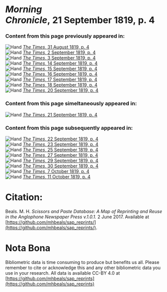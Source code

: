 # *Morning Chronicle*, 21 September 1819, p. 4  
  
### Content from this page previously appeared in:  
![Hand](http://scissorsandpaste.net/wp-content/uploads/2017/06/smallhandpointer.png) [*The Times*, 31 August 1819, p. 4](https://mhbeals.github.io/sap_html/The-Times/The-Times-31-August-1819-p-4)  
![Hand](http://scissorsandpaste.net/wp-content/uploads/2017/06/smallhandpointer.png) [*The Times*, 2 September 1819, p. 4](https://mhbeals.github.io/sap_html/The-Times/The-Times-2-September-1819-p-4)  
![Hand](http://scissorsandpaste.net/wp-content/uploads/2017/06/smallhandpointer.png) [*The Times*, 3 September 1819, p. 4](https://mhbeals.github.io/sap_html/The-Times/The-Times-3-September-1819-p-4)  
![Hand](http://scissorsandpaste.net/wp-content/uploads/2017/06/smallhandpointer.png) [*The Times*, 14 September 1819, p. 4](https://mhbeals.github.io/sap_html/The-Times/The-Times-14-September-1819-p-4)  
![Hand](http://scissorsandpaste.net/wp-content/uploads/2017/06/smallhandpointer.png) [*The Times*, 15 September 1819, p. 4](https://mhbeals.github.io/sap_html/The-Times/The-Times-15-September-1819-p-4)  
![Hand](http://scissorsandpaste.net/wp-content/uploads/2017/06/smallhandpointer.png) [*The Times*, 16 September 1819, p. 4](https://mhbeals.github.io/sap_html/The-Times/The-Times-16-September-1819-p-4)  
![Hand](http://scissorsandpaste.net/wp-content/uploads/2017/06/smallhandpointer.png) [*The Times*, 17 September 1819, p. 4](https://mhbeals.github.io/sap_html/The-Times/The-Times-17-September-1819-p-4)  
![Hand](http://scissorsandpaste.net/wp-content/uploads/2017/06/smallhandpointer.png) [*The Times*, 18 September 1819, p. 4](https://mhbeals.github.io/sap_html/The-Times/The-Times-18-September-1819-p-4)  
![Hand](http://scissorsandpaste.net/wp-content/uploads/2017/06/smallhandpointer.png) [*The Times*, 20 September 1819, p. 4](https://mhbeals.github.io/sap_html/The-Times/The-Times-20-September-1819-p-4)  
  
### Content from this page simeltaneously appeared in:  
![Hand](http://scissorsandpaste.net/wp-content/uploads/2017/06/smallhandpointer.png) [*The Times*, 21 September 1819, p. 4](https://mhbeals.github.io/sap_html/The-Times/The-Times-21-September-1819-p-4)  
  
### Content from this page subsequently appeared in:  
![Hand](http://scissorsandpaste.net/wp-content/uploads/2017/06/smallhandpointer.png) [*The Times*, 22 September 1819, p. 4](https://mhbeals.github.io/sap_html/The-Times/The-Times-22-September-1819-p-4)  
![Hand](http://scissorsandpaste.net/wp-content/uploads/2017/06/smallhandpointer.png) [*The Times*, 23 September 1819, p. 4](https://mhbeals.github.io/sap_html/The-Times/The-Times-23-September-1819-p-4)  
![Hand](http://scissorsandpaste.net/wp-content/uploads/2017/06/smallhandpointer.png) [*The Times*, 25 September 1819, p. 4](https://mhbeals.github.io/sap_html/The-Times/The-Times-25-September-1819-p-4)  
![Hand](http://scissorsandpaste.net/wp-content/uploads/2017/06/smallhandpointer.png) [*The Times*, 27 September 1819, p. 4](https://mhbeals.github.io/sap_html/The-Times/The-Times-27-September-1819-p-4)  
![Hand](http://scissorsandpaste.net/wp-content/uploads/2017/06/smallhandpointer.png) [*The Times*, 29 September 1819, p. 4](https://mhbeals.github.io/sap_html/The-Times/The-Times-29-September-1819-p-4)  
![Hand](http://scissorsandpaste.net/wp-content/uploads/2017/06/smallhandpointer.png) [*The Times*, 30 September 1819, p. 4](https://mhbeals.github.io/sap_html/The-Times/The-Times-30-September-1819-p-4)  
![Hand](http://scissorsandpaste.net/wp-content/uploads/2017/06/smallhandpointer.png) [*The Times*, 7 October 1819, p. 4](https://mhbeals.github.io/sap_html/The-Times/The-Times-7-October-1819-p-4)  
![Hand](http://scissorsandpaste.net/wp-content/uploads/2017/06/smallhandpointer.png) [*The Times*, 11 October 1819, p. 4](https://mhbeals.github.io/sap_html/The-Times/The-Times-11-October-1819-p-4)  


# Citation: 

Beals. M. H. *Scissors and Paste Database: A Map of Reprinting and Reuse in the Anglophone Newspaper Press v.1.0.1.* 2 June 2017. Available at [https://github.com/mhbeals/sap_reprints/](https://github.com/mhbeals/sap_reprints/). 

# Nota Bona

Bibliometric data is time consuming to produce but benefits us all. Please remember to cite or acknowledge this and any other bibliometric data you use in your research. All data is available CC-BY 4.0 at [https://github.com/mhbeals/sap_reprints](https://github.com/mhbeals/sap_reprints)